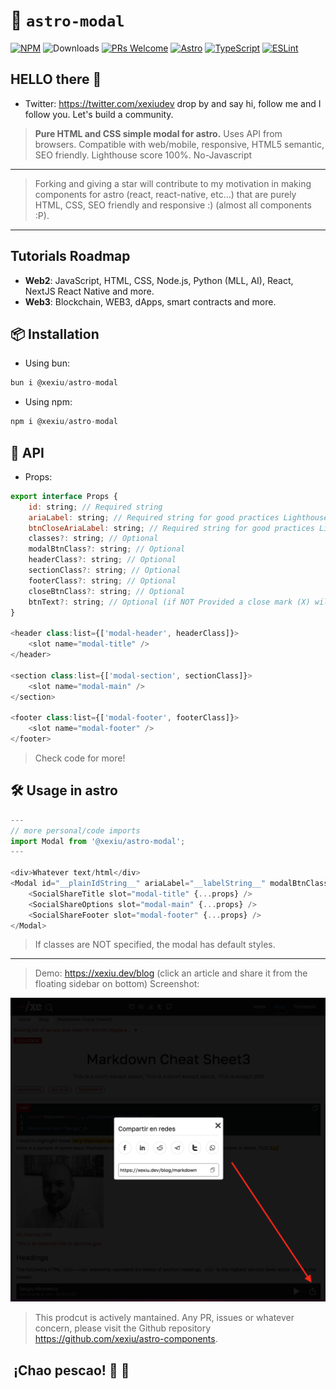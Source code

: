 # 🚀 `astro-modal`

[![NPM](https://img.shields.io/npm/v/@xexiu/astro-tabs)](https://www.npmjs.com/package/@xexiu/astro-tabs)
![Downloads](https://img.shields.io/npm/dt/@xexiu/astro-tabs.svg)
[![PRs Welcome](https://img.shields.io/badge/PRs-welcome-brightgreen.svg)](https://github.com/xexiu/astro-components/pulls)
[![Astro](https://img.shields.io/badge/Astro-333333.svg?logo=astro)](https://astro.build)
[![TypeScript](https://img.shields.io/badge/TypeScript-333333.svg?logo=typescript)](http://www.typescriptlang.org/)
[![ESLint](https://img.shields.io/badge/ESLint-3A33D1?logo=eslint)](https://eslint.org)

## HELLO there 👋

- Twitter: <https://twitter.com/xexiudev> drop by and say hi, follow me and I follow you. Let's build a community.

> **Pure HTML and CSS simple modal for astro.** Uses API from browsers. Compatible with web/mobile, responsive, HTML5 semantic, SEO friendly. Lighthouse score 100%. No-Javascript
---
> Forking and giving a star will contribute to my motivation in making components for astro (react, react-native, etc...) that are purely HTML, CSS, SEO friendly and responsive :) (almost all components :P).
---

## Tutorials Roadmap

- **Web2**: JavaScript, HTML, CSS, Node.js, Python (MLL, AI), React, NextJS React Native and more.
- **Web3**: Blockchain, WEB3, dApps, smart contracts and more.

## 📦 Installation

- Using bun:

``` javascript
bun i @xexiu/astro-modal
```

- Using npm:

```javascript
npm i @xexiu/astro-modal
```

## 🔁 API

- Props:

```javascript
export interface Props {
    id: string; // Required string
    ariaLabel: string; // Required string for good practices Lighthouse
    btnCloseAriaLabel: string; // Required string for good practices Lighthouse
    classes?: string; // Optional
    modalBtnClass?: string; // Optional
    headerClass?: string; // Optional
    sectionClass?: string; // Optional
    footerClass?: string; // Optional
    closeBtnClass?: string; // Optional
    btnText?: string; // Optional (if NOT Provided a close mark (X) will show on pop-up modal)
}

<header class:list={['modal-header', headerClass]}>
    <slot name="modal-title" />
</header>

<section class:list={['modal-section', sectionClass]}>
    <slot name="modal-main" />
</section>

<footer class:list={['modal-footer', footerClass]}>
    <slot name="modal-footer" />
</footer>
```

> Check code for more!

## 🛠 Usage in astro

```javascript
---
// more personal/code imports
import Modal from '@xexiu/astro-modal';
---

<div>Whatever text/html</div>
<Modal id="__plainIdString__" ariaLabel="__labelString__" modalBtnClass="__bntClassString__" btnCloseAriaLabel="__labelString__">
    <SocialShareTitle slot="modal-title" {...props} />
    <SocialShareOptions slot="modal-main" {...props} />
    <SocialShareFooter slot="modal-footer" {...props} />
</Modal>
```

> If classes are NOT specified, the modal has default styles.
---
> Demo: <https://xexiu.dev/blog> (click an article and share it from the floating sidebar on bottom)
> Screenshot:
<img src="../astro-modal/src/assets/images/demo_astro_modal.png" alt="Demo Screenshot">

> This prodcut is actively mantained. Any PR, issues or whatever concern, please visit the Github repository <https://github.com/xexiu/astro-components>.

##  ¡Chao pescao! 👋 🐠
